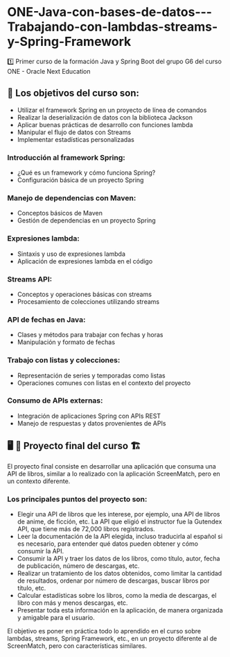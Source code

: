 # ONE-Java-con-bases-de-datos---Trabajando-con-lambdas-streams-y-Spring-Framework
1️⃣ Primer curso de la formación Java y Spring Boot del grupo G6 del curso ONE - Oracle Next Education

## 🎯 Los objetivos del curso son: 

- Utilizar el framework Spring en un proyecto de línea de comandos
- Realizar la deserialización de datos con la biblioteca Jackson
- Aplicar buenas prácticas de desarrollo con funciones lambda
- Manipular el flujo de datos con Streams
- Implementar estadísticas personalizadas

### Introducción al framework Spring:
- ¿Qué es un framework y cómo funciona Spring?
- Configuración básica de un proyecto Spring

### Manejo de dependencias con Maven:
- Conceptos básicos de Maven
- Gestión de dependencias en un proyecto Spring

### Expresiones lambda:
- Sintaxis y uso de expresiones lambda
- Aplicación de expresiones lambda en el código

### Streams API:
- Conceptos y operaciones básicas con streams
- Procesamiento de colecciones utilizando streams
  
### API de fechas en Java:
- Clases y métodos para trabajar con fechas y horas
- Manipulación y formato de fechas

### Trabajo con listas y colecciones:
- Representación de series y temporadas como listas
- Operaciones comunes con listas en el contexto del proyecto

### Consumo de APIs externas:
- Integración de aplicaciones Spring con APIs REST
- Manejo de respuestas y datos provenientes de APIs
  
## 🖥️ 🚧 Proyecto final del curso  🏗️ 
El proyecto final consiste en desarrollar una aplicación que consuma una API de libros, similar a lo realizado con la aplicación ScreenMatch, pero en un contexto diferente.

### Los principales puntos del proyecto son:

- Elegir una API de libros que les interese, por ejemplo, una API de libros de anime, de ficción, etc. La API que eligió el instructor fue la Gutendex API, que tiene más de 72,000 libros registrados.
- Leer la documentación de la API elegida, incluso traducirla al español si es necesario, para entender qué datos pueden obtener y cómo consumir la API.
- Consumir la API y traer los datos de los libros, como título, autor, fecha de publicación, número de descargas, etc.
- Realizar un tratamiento de los datos obtenidos, como limitar la cantidad de resultados, ordenar por número de descargas, buscar libros por título, etc.
- Calcular estadísticas sobre los libros, como la media de descargas, el libro con más y menos descargas, etc.
- Presentar toda esta información en la aplicación, de manera organizada y amigable para el usuario.
  
El objetivo es poner en práctica todo lo aprendido en el curso sobre lambdas, streams, Spring Framework, etc., en un proyecto diferente al de ScreenMatch, pero con características similares.
